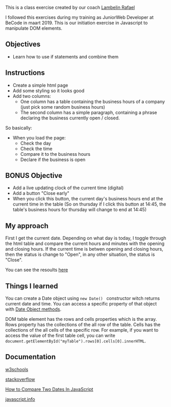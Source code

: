 This is a class exercise created by our coach [Lambelin Rafael](https://github.com/rafaello104)

I followed this exercises during my training as JuniorWeb Developer at BeCode in maart 2019.
This is our initiation exercise in Javascript to manipulate DOM elements.

## Objectives

- Learn how to use if statements and combine them 


## Instructions

- Create a simple html page
- Add some styling so it looks good
- Add two columns:
    - One column has a table containing the business hours of a company (just pick some random business hours)
    - The second column has a simple paragraph, containing a phrase declaring the business currently open / closed.
    
So basically:

- When you load the page:
    - Check the day
    - Check the time
    - Compare it to the business hours
    - Declare if the business is open
    

## BONUS Objective

- Add a live updating clock of the current time (digital)
- Add a button "Close early"
- When you click this button, the current day's business hours end at the current time in the table
(So on thursday if I click this button at 14:45, the table's business hours for thursday will change to end at 14:45)

## My approach

First I get the current date. Depending on what day is today, I toggle through the html table and compare the current hours and minutes with the opening and closing hours. If the current time is betwen opening and closing hours, then the status is change to "Open", in any other situation, the status is "Close".

You can see the resoults [here](https://alexandramadalina.github.io/serious-business/.)

## Things I learned

You can create a Date object using `new Date() ` constructor witch returns current date and time. You can access a specific property of that object with [Date Object methods](https://javascript.info/date).

DOM table element has the rows and cells properties which is the array. Rows property has the collections of the all row of the table. Cells has the collections of the all cells of the specific row. For example, if you want to access the value of the first table cell, you can write `document.getElementById("myTable").rows[0].cells[0].innerHTML`.



## Documentation

[w3schools](https://www.w3schools.com/jsref/coll_table_rows.asp)

[stackoverflow](https://stackoverflow.com/questions/26675107/javascript-dates-how-do-i-compare-the-current-date-time-against-a-recurring-eve)

[How to Compare Two Dates In JavaScript](https://www.c-sharpcorner.com/UploadFile/8911c4/how-to-compare-two-dates-using-javascript/)

[javascript.info](https://javascript.info/date)

